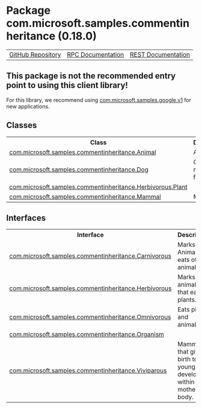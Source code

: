 # Package com.microsoft.samples.commentinheritance (0.18.0)
<table>
   <tr>
     <td><a href="https://github.com/googleapis/google-cloud-java/tree/main/java-apikeys/google-cloud-apikeys/src/main/java/com/microsoft/samples/commentinheritance">GitHub Repository</a></td>
     <td><a href="https://cloud.google.com/api-keys/docs/reference/rpc">RPC Documentation</a></td>
     <td><a href="https://cloud.google.com/api-keys/docs/reference/rest">REST Documentation</a></td>
   </tr>
 </table>

## This package is not the recommended entry point to using this client library!

 For this library, we recommend using [com.microsoft.samples.google.v1](https://cloud.google.com/java/docs/reference/google-cloud-apikeys/latest/com.microsoft.samples.google.v1) for new applications.

## Classes
<table>
   <tr>
     <th>
Class</th>
     <th>
Description</th>
<tr>
<td><a href="https://cloud.google.com/java/docs/reference/google-cloud-apikeys/latest/com.microsoft.samples.commentinheritance.Animal">com.microsoft.samples.commentinheritance.Animal</a></td>
<td>
Animal.</td>
   </tr>
<tr>
<td><a href="https://cloud.google.com/java/docs/reference/google-cloud-apikeys/latest/com.microsoft.samples.commentinheritance.Dog">com.microsoft.samples.commentinheritance.Dog</a></td>
<td>
Canine and man's best friend.</td>
   </tr>
<tr>
<td><a href="https://cloud.google.com/java/docs/reference/google-cloud-apikeys/latest/com.microsoft.samples.commentinheritance.Herbivorous.Plant">com.microsoft.samples.commentinheritance.Herbivorous.Plant</a></td>
<td>
</td>
   </tr>
<tr>
<td><a href="https://cloud.google.com/java/docs/reference/google-cloud-apikeys/latest/com.microsoft.samples.commentinheritance.Mammal">com.microsoft.samples.commentinheritance.Mammal</a></td>
<td>
Mammal.</td>
   </tr>
 </table>

## Interfaces
<table>
   <tr>
     <th>
Interface</th>
     <th>
Description</th>
<tr>
<td><a href="https://cloud.google.com/java/docs/reference/google-cloud-apikeys/latest/com.microsoft.samples.commentinheritance.Carnivorous">com.microsoft.samples.commentinheritance.Carnivorous</a></td>
<td>
Marks an Animal that eats other animals.</td>
   </tr>
<tr>
<td><a href="https://cloud.google.com/java/docs/reference/google-cloud-apikeys/latest/com.microsoft.samples.commentinheritance.Herbivorous">com.microsoft.samples.commentinheritance.Herbivorous</a></td>
<td>
Marks animals that eat plants.</td>
   </tr>
<tr>
<td><a href="https://cloud.google.com/java/docs/reference/google-cloud-apikeys/latest/com.microsoft.samples.commentinheritance.Omnivorous">com.microsoft.samples.commentinheritance.Omnivorous</a></td>
<td>
Eats plants and animals.</td>
   </tr>
<tr>
<td><a href="https://cloud.google.com/java/docs/reference/google-cloud-apikeys/latest/com.microsoft.samples.commentinheritance.Organism">com.microsoft.samples.commentinheritance.Organism</a></td>
<td>
</td>
   </tr>
<tr>
<td><a href="https://cloud.google.com/java/docs/reference/google-cloud-apikeys/latest/com.microsoft.samples.commentinheritance.Viviparous">com.microsoft.samples.commentinheritance.Viviparous</a></td>
<td>
Mammals that give birth to young that develop within the mother's body.</td>
   </tr>
 </table>

